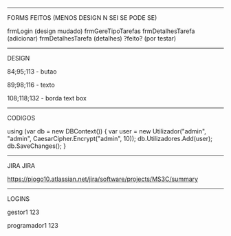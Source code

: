 ---------------------------------------------------------------------------------------------------
FORMS FEITOS (MENOS DESIGN N SEI SE PODE SE)

frmLogin (design mudado)
frmGereTipoTarefas
frmDetalhesTarefa (adicionar)
frmDetalhesTarefa (detalhes) ?feito? (por testar)

---------------------------------------------------------------------------------------------------
DESIGN

84;95;113  -  butao

89;98;116  -  texto

108;118;132  -  borda text box

---------------------------------------------------------------------------------------------------
CODIGOS

using (var db = new DBContext())
{
    var user = new Utilizador("admin", "admin", CaesarCipher.Encrypt("admin", 10));
    db.Utilizadores.Add(user);
    db.SaveChanges();
}

---------------------------------------------------------------------------------------------------
JIRA JIRA

https://piogo10.atlassian.net/jira/software/projects/MS3C/summary

---------------------------------------------------------------------------------------------------
LOGINS

gestor1
123

programador1
123
